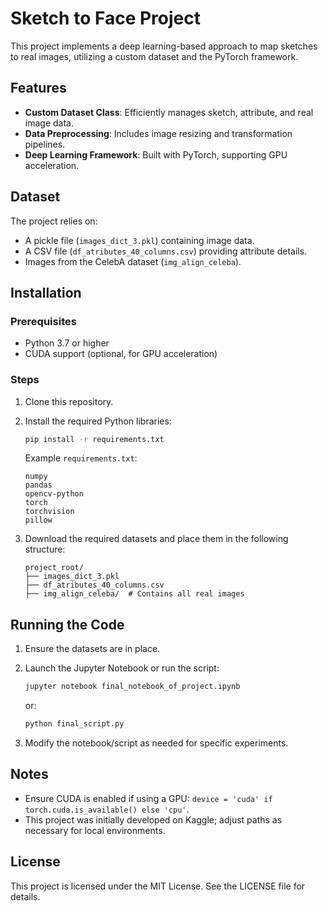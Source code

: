 
# Sketch to Face Project

This project implements a deep learning-based approach to map sketches to real images, utilizing a custom dataset and the PyTorch framework.

## Features
- **Custom Dataset Class**: Efficiently manages sketch, attribute, and real image data.
- **Data Preprocessing**: Includes image resizing and transformation pipelines.
- **Deep Learning Framework**: Built with PyTorch, supporting GPU acceleration.

## Dataset
The project relies on:
- A pickle file (`images_dict_3.pkl`) containing image data.
- A CSV file (`df_atributes_40_columns.csv`) providing attribute details.
- Images from the CelebA dataset (`img_align_celeba`).

## Installation

### Prerequisites
- Python 3.7 or higher
- CUDA support (optional, for GPU acceleration)

### Steps
1. Clone this repository.
2. Install the required Python libraries:

    ```bash
    pip install -r requirements.txt
    ```

    Example `requirements.txt`:
    ```text
    numpy
    pandas
    opencv-python
    torch
    torchvision
    pillow
    ```

3. Download the required datasets and place them in the following structure:
    ```
    project_root/
    ├── images_dict_3.pkl
    ├── df_atributes_40_columns.csv
    ├── img_align_celeba/  # Contains all real images
    ```

## Running the Code
1. Ensure the datasets are in place.
2. Launch the Jupyter Notebook or run the script:
    ```bash
    jupyter notebook final_notebook_of_project.ipynb
    ```

    or:

    ```bash
    python final_script.py
    ```

3. Modify the notebook/script as needed for specific experiments.

## Notes
- Ensure CUDA is enabled if using a GPU: `device = 'cuda' if torch.cuda.is_available() else 'cpu'`.
- This project was initially developed on Kaggle; adjust paths as necessary for local environments.

## License
This project is licensed under the MIT License. See the LICENSE file for details.
